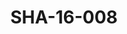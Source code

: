---
pid: SHA-16-008
title: SHA-16-008
language: 'en '
collection: Sharhabil Ahmed
original_label: 
rights: Sharhabil Ahmed
location_of_original: Sharhabil Ahmed
photographer_or_studio: 
scanned_from: photograph 10 by 15.2
_date: 2009-2011
location: Omdurman
description: Sharhabil Ahmed and members of the jazz association
additional_notes: 
permission_display: 'yes'
on_server: 'no'
on_website: 'no'
permalink: "/archive/en/sha-16-008.html"
layout: photo-page
---
